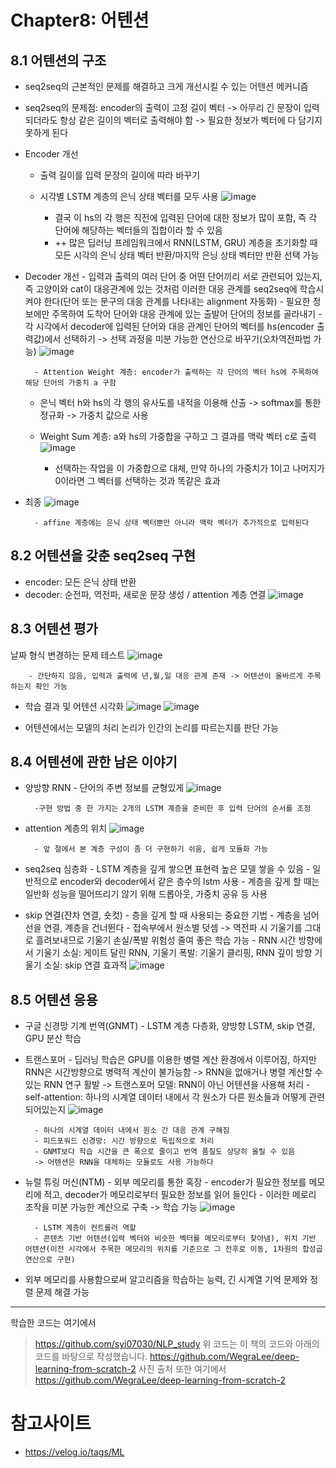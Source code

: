 # Chapter8: 어텐션
## 8.1 어텐션의 구조
- seq2seq의 근본적인 문제를 해결하고 크게 개선시킬 수 있는 어텐션 메커니즘
- seq2seq의 문제점: encoder의 출력이 고정 길이 벡터 -> 아무리 긴 문장이 입력되더라도 항상 같은 길이의 벡터로 출력해야 함 -> 필요한 정보가 벡터에 다 담기지 못하게 된다
- Encoder 개선
    - 출력 길이를 입력 문장의 길이에 따라 바꾸기
    - 시각별 LSTM 계층의 은닉 상태 벡터를 모두 사용
![image](https://github.com/user-attachments/assets/47c6ad5a-ec90-40ea-a7b6-88db78f9e086)
    
        - 결국 이 hs의 각 행은 직전에 입력된 단어에 대한 정보가 많이 포함, 즉 각 단어에 해당하는 벡터들의 집합이라 할 수 있음
        - ++ 많은 딥러닝 프레임워크에서 RNN(LSTM, GRU) 계층을 초기화할 때 모든 시각의 은닉 상태 벡터 반환/마지막 은닝 상태 벡터만 반환 선택 가능
- Decoder 개선
        - 입력과 출력의 여러 단어 중 어떤 단어끼리 서로 관련되어 있는지, 즉 고양이와 cat이 대응관계에 있는 것처럼 이러한 대응 관계를 seq2seq에 학습시켜야 한다(단어 또는 문구의 대응 관계를 나타내는 alignment 자동화)
        - 필요한 정보에만 주목하여 도착어 단어와 대응 관계에 있는 출발어 단어의 정보를 골라내기
        - 각 시각에서 decoder에 입력된 단어와 대응 관계인 단어의 벡터를 hs(encoder 출력값)에서 선택하기 -> 선택 과정을 미분 가능한 연산으로 바꾸기(오차역전파법 가능)
![image](https://github.com/user-attachments/assets/1d5b0f81-17d0-412d-bbaa-96697198d9a1)

        - Attention Weight 계층: encoder가 출력하는 각 단어의 벡터 hs에 주목하여 해당 단어의 가중치 a 구함
    - 은닉 벡터 h와 hs의 각 행의 유사도를 내적을 이용해 산출 -> softmax를 통한 정규화 -> 가중치 값으로 사용
    - Weight Sum 계층: a와 hs의 가중합을 구하고 그 결과를 맥락 벡터 c로 출력
  ![image](https://github.com/user-attachments/assets/411af32c-513f-4b37-bac6-da0fe4ecec52)

        - 선택하는 작업을 이 가중합으로 대체, 만약 하나의 가중치가 1이고 나머지가 0이라면 그 벡터를 선택하는 것과 똑같은 효과
- 최종
![image](https://github.com/user-attachments/assets/cce3f2ba-299d-4ab7-ac4e-b7853605c559)
  
        - affine 계층에는 은닉 상태 벡터뿐만 아니라 맥락 벡터가 추가적으로 입력된다
## 8.2 어텐션을 갖춘 seq2seq 구현
- encoder: 모든 은닉 상태 반환
- decoder: 순전파, 역전파, 새로운 문장 생성 / attention 계층 연결
![image](https://github.com/user-attachments/assets/3e6ad49e-fa64-445c-b071-42bf4c4fe6a5)

## 8.3 어텐션 평가
날짜 형식 변경하는 문제 테스트
![image](https://github.com/user-attachments/assets/758b3945-d5dc-454a-87cd-836f7a022555)

        - 간단하지 않음, 입력과 출력에 년,월,일 대응 관계 존재 -> 어텐션이 올바르게 주목하는지 확인 가능
- 학습 결과 및 어텐션 시각화
![image](https://github.com/user-attachments/assets/54450515-d046-4c46-a49c-0399276ca0bc)
![image](https://github.com/user-attachments/assets/566ac5a6-49c8-415e-8790-285de03f4538)

- 어텐션에서는 모델의 처리 논리가 인간의 논리를 따르는지를 판단 가능

## 8.4 어텐션에 관한 남은 이야기
- 양방향 RNN
        - 단어의 주변 정보를 균형있게
![image](https://github.com/user-attachments/assets/f8d5eb35-a927-4372-bd12-c54e8709c7c2)
  
        -구현 방법 중 한 가지는 2개의 LSTM 계층을 준비한 후 입력 단어의 순서를 조정
- attention 계층의 위치
![image](https://github.com/user-attachments/assets/d6433803-0d5d-457a-8c4e-3e2dccfad9f8)
  
        - 앞 절에서 본 계층 구성이 좀 더 구현하기 쉬움, 쉽게 모듈화 가능
- seq2seq 심층화
        - LSTM 계층을 깊게 쌓으면 표현력 높은 모델 쌓을 수 있음
        - 일반적으로 encoder와 decoder에서 같은 층수의 lstm 사용
        - 계층을 깊게 할 때는 일반화 성능을 떨어뜨리기 않기 위해 드롭아웃, 가중치 공유 등 사용
- skip 연결(잔차 연결, 숏컷)
        - 층을 깊게 할 때 사용되는 중요한 기법
        - 계층을 넘어 선을 연결, 계층을 건너뛴다
        - 접속부에서 원소별 덧셈 -> 역전파 시 기울기를 그대로 흘려보내므로 기울기 손실/폭발 위험성 줄여 좋은 학습 가능
        - RNN 시간 방향에서 기울기 소실: 게이트 달린 RNN, 기울기 폭발: 기울기 클리핑, RNN 깊이 방향 기울기 소실: skip 연결 효과적
![image](https://github.com/user-attachments/assets/90913486-d3af-422b-ae46-c480be8aa902)

## 8.5 어텐션 응용
- 구글 신경망 기계 번역(GNMT)
        - LSTM 계층 다층화, 양방향 LSTM, skip 연결, GPU 분산 학습
- 트랜스포머
        - 딥러닝 학습은 GPU를 이용한 병렬 계산 환경에서 이루어짐, 하지만 RNN은 시간방향으로 병력적 계산이 불가능함
        -> RNN을 없애거나 병렬 계산할 수 있는 RNN 연구 활발
        -> 트랜스포머 모델: RNN이 아닌 어텐션을 사용해 처리
        - self-attention: 하나의 시계열 데이터 내에서 각 원소가 다른 원소들과 어떻게 관련되어있는지
  ![image](https://github.com/user-attachments/assets/c49fb742-15c1-4c53-9080-c82d628533ba)

        - 하나의 시계열 데이터 내에서 원소 간 대응 관계 구해짐
        - 피드포워드 신경망: 시간 방향으로 독립적으로 처리
        - GNMT보다 학습 시간을 큰 폭으로 줄이고 번역 품질도 상당히 올릴 수 있음
        -> 어텐션은 RNN을 대체하는 모듈로도 사용 가능하다
- 뉴럴 튜링 머신(NTM)
        - 외부 메모리를 통한 혹장
        - encoder가 필요한 정보를 메모리에 적고, decoder가 메모리로부터 필요한 정보를 읽어 들인다
        - 이러한 메로리 조작을 미분 가능한 계산으로 구축 -> 학습 가능
![image](https://github.com/user-attachments/assets/61eb8583-7c11-4030-a8b8-343ac6970d64)

        - LSTM 계층이 컨트롤러 역할
        - 콘텐츠 기반 어텐션(입력 벡터와 비슷한 벡터를 메모리로부터 찾아냄), 위치 기반 어텐션(이전 시각에서 주목한 메모리의 위치를 기준으로 그 전후로 이동, 1차원의 합성곱 연산으로 구현)
- 외부 메모리를 사용함으로써 알고리즘을 학습하는 능력, 긴 시계열 기억 문제와 정렬 문제 해결 가능
---  
학습한 코드는 여기에서
> https://github.com/syi07030/NLP_study
위 코드는 이 책의 코드와 아래의 코드를 바탕으로 작성했습니다.
> https://github.com/WegraLee/deep-learning-from-scratch-2
사진 출처 또한 여기에서
> https://github.com/WegraLee/deep-learning-from-scratch-2


# 참고사이트
- https://velog.io/tags/ML
